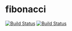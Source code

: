 # fibonacci
[![Build Status](http://ec2-18-144-141-116.us-west-1.compute.amazonaws.com/job/fibonacci/badge/icon)](http://ec2-18-144-141-116.us-west-1.compute.amazonaws.com/job/fibonacci/)
[![Build Status](http://ec2-18-144-141-116.us-west-1.compute.amazonaws.com/buildStatus/icon?job=fibonacci)](http://ec2-18-144-141-116.us-west-1.compute.amazonaws.com/job/fibonacci/)
